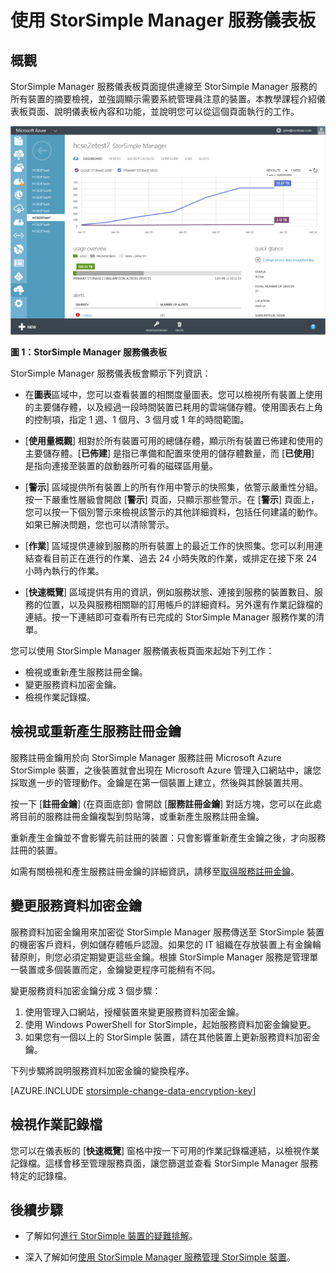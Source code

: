 <properties 
   pageTitle="StorSimple Manager 服務儀表板 | Microsoft Azure"
   description="描述 StorSimple Manager 服務儀表板，以及如何使用它來監視 StorSimple 解決方案的健全狀況。"
   services="storsimple"
   documentationCenter=""
   authors="SharS"
   manager="carolz"
   editor="" />
<tags 
   ms.service="storsimple"
   ms.devlang="na"
   ms.topic="article"
   ms.tgt_pltfrm="na"
   ms.workload="na"
   ms.date="09/17/2015"
   ms.author="v-sharos" />

# 使用 StorSimple Manager 服務儀表板

## 概觀

StorSimple Manager 服務儀表板頁面提供連線至 StorSimple Manager 服務的所有裝置的摘要檢視，並強調顯示需要系統管理員注意的裝置。本教學課程介紹儀表板頁面、說明儀表板內容和功能，並說明您可以從這個頁面執行的工作。

![服務儀表板](./media/storsimple-service-dashboard/HCS_ServiceDashboard.png)

**圖 1：StorSimple Manager 服務儀表板**

StorSimple Manager 服務儀表板會顯示下列資訊：

- 在**圖表**區域中，您可以查看裝置的相關度量圖表。您可以檢視所有裝置上使用的主要儲存體，以及經過一段時間裝置已耗用的雲端儲存體。使用圖表右上角的控制項，指定 1 週、1 個月、3 個月或 1 年的時間範圍。

- [**使用量概觀**] 相對於所有裝置可用的總儲存體，顯示所有裝置已佈建和使用的主要儲存體。[**已佈建**] 是指已準備和配置來使用的儲存體數量，而 [**已使用**] 是指向連接至裝置的啟動器所可看的磁碟區用量。

- [**警示**] 區域提供所有裝置上的所有作用中警示的快照集，依警示嚴重性分組。按一下嚴重性層級會開啟 [**警示**] 頁面，只顯示那些警示。在 [**警示**] 頁面上，您可以按一下個別警示來檢視該警示的其他詳細資料，包括任何建議的動作。如果已解決問題，您也可以清除警示。

- [**作業**] 區域提供連線到服務的所有裝置上的最近工作的快照集。您可以利用連結查看目前正在進行的作業、過去 24 小時失敗的作業，或排定在接下來 24 小時內執行的作業。

- [**快速概覽**] 區域提供有用的資訊，例如服務狀態、連接到服務的裝置數目、服務的位置，以及與服務相關聯的訂用帳戶的詳細資料。另外還有作業記錄檔的連結。按一下連結即可查看所有已完成的 StorSimple Manager 服務作業的清單。

您可以使用 StorSimple Manager 服務儀表板頁面來起始下列工作：

- 檢視或重新產生服務註冊金鑰。
- 變更服務資料加密金鑰。
- 檢視作業記錄檔。

## 檢視或重新產生服務註冊金鑰

服務註冊金鑰用於向 StorSimple Manager 服務註冊 Microsoft Azure StorSimple 裝置，之後裝置就會出現在 Microsoft Azure 管理入口網站中，讓您採取進一步的管理動作。金鑰是在第一個裝置上建立，然後與其餘裝置共用。

按一下 [**註冊金鑰**] (在頁面底部) 會開啟 [**服務註冊金鑰**] 對話方塊，您可以在此處將目前的服務註冊金鑰複製到剪貼簿，或重新產生服務註冊金鑰。

重新產生金鑰並不會影響先前註冊的裝置：只會影響重新產生金鑰之後，才向服務註冊的裝置。

如需有關檢視和產生服務註冊金鑰的詳細資訊，請移至[取得服務註冊金鑰](storsimple-manage-service.md#get-the-service-registration-key)。

## 變更服務資料加密金鑰

服務資料加密金鑰用來加密從 StorSimple Manager 服務傳送至 StorSimple 裝置的機密客戶資料，例如儲存體帳戶認證。如果您的 IT 組織在存放裝置上有金鑰輪替原則，則您必須定期變更這些金鑰。根據 StorSimple Manager 服務是管理單一裝置或多個裝置而定，金鑰變更程序可能稍有不同。

變更服務資料加密金鑰分成 3 個步驟：

1. 使用管理入口網站，授權裝置來變更服務資料加密金鑰。
2. 使用 Windows PowerShell for StorSimple，起始服務資料加密金鑰變更。
3. 如果您有一個以上的 StorSimple 裝置，請在其他裝置上更新服務資料加密金鑰。

下列步驟將說明服務資料加密金鑰的變換程序。

[AZURE.INCLUDE [storsimple-change-data-encryption-key](../../includes/storsimple-change-data-encryption-key.md)]


## 檢視作業記錄檔

您可以在儀表板的 [**快速概覽**] 窗格中按一下可用的作業記錄檔連結，以檢視作業記錄檔。這樣會移至管理服務頁面，讓您篩選並查看 StorSimple Manager 服務特定的記錄檔。

## 後續步驟

- 了解如何[進行 StorSimple 裝置的疑難排解](storsimple-troubleshoot-operational-device.md)。

- 深入了解如何[使用 StorSimple Manager 服務管理 StorSimple 裝置](storsimple-manager-service-administration.md)。

<!---HONumber=Sept15_HO3-->